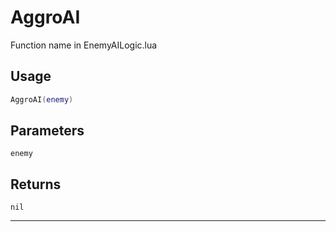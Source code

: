 # AggroAI
Function name in EnemyAILogic.lua
## Usage
```lua
AggroAI(enemy)
```
## Parameters
`enemy`
## Returns
`nil`

---